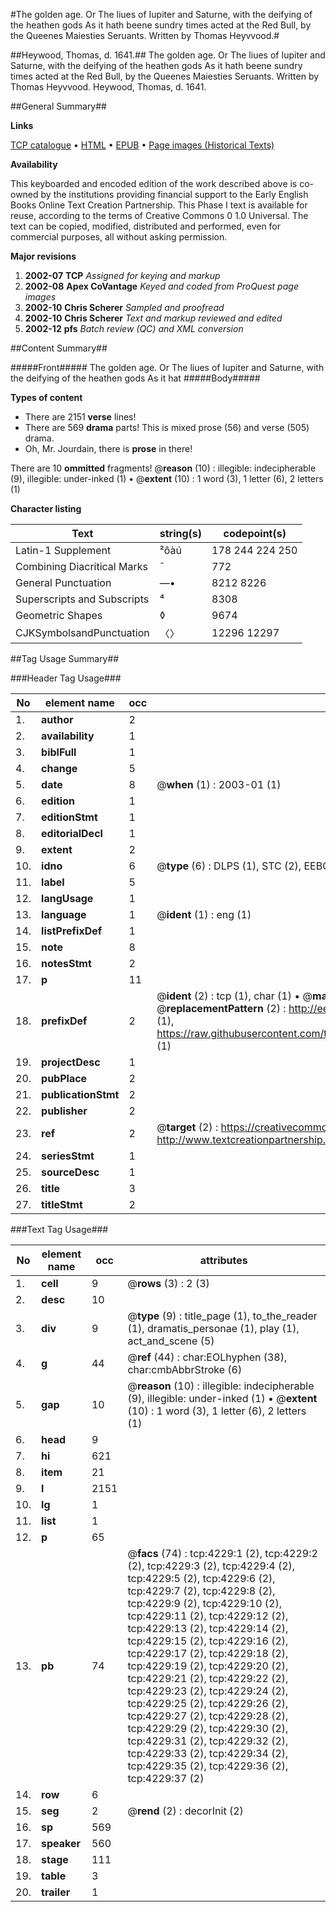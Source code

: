 #The golden age. Or The liues of Iupiter and Saturne, with the deifying of the heathen gods As it hath beene sundry times acted at the Red Bull, by the Queenes Maiesties Seruants. Written by Thomas Heyvvood.#

##Heywood, Thomas, d. 1641.##
The golden age. Or The liues of Iupiter and Saturne, with the deifying of the heathen gods As it hath beene sundry times acted at the Red Bull, by the Queenes Maiesties Seruants. Written by Thomas Heyvvood.
Heywood, Thomas, d. 1641.

##General Summary##

**Links**

[TCP catalogue](http://www.ota.ox.ac.uk/tcp/)  • 
[HTML](http://tei.it.ox.ac.uk/tcp/Texts-HTML/free/A03/A03205.html)  • 
[EPUB](http://tei.it.ox.ac.uk/tcp/Texts-EPUB/free/A03/A03205.epub) • 
[Page images (Historical Texts)](https://data.historicaltexts.jisc.ac.uk/view?pubId=eebo-99839778e&pageId=eebo-99839778e-4229-1)

**Availability**

This keyboarded and encoded edition of the
	       work described above is co-owned by the institutions
	       providing financial support to the Early English Books
	       Online Text Creation Partnership. This Phase I text is
	       available for reuse, according to the terms of Creative
	       Commons 0 1.0 Universal. The text can be copied,
	       modified, distributed and performed, even for
	       commercial purposes, all without asking permission.

**Major revisions**

1. __2002-07__ __TCP__ *Assigned for keying and markup*
1. __2002-08__ __Apex CoVantage__ *Keyed and coded from ProQuest page images*
1. __2002-10__ __Chris Scherer__ *Sampled and proofread*
1. __2002-10__ __Chris Scherer__ *Text and markup reviewed and edited*
1. __2002-12__ __pfs__ *Batch review (QC) and XML conversion*

##Content Summary##

#####Front#####
The golden age. Or The liues of Iupiter and Saturne, with the deifying of the heathen gods As it hat
#####Body#####

**Types of content**

  * There are 2151 **verse** lines!
  * There are 569 **drama** parts! This is mixed prose (56) and verse (505) drama.
  * Oh, Mr. Jourdain, there is **prose** in there!

There are 10 **ommitted** fragments! 
 @__reason__ (10) : illegible: indecipherable (9), illegible: under-inked (1)  •  @__extent__ (10) : 1 word (3), 1 letter (6), 2 letters (1)

**Character listing**


|Text|string(s)|codepoint(s)|
|---|---|---|
|Latin-1 Supplement|²ôàú|178 244 224 250|
|Combining             Diacritical Marks|̄|772|
|General Punctuation|—•|8212 8226|
|Superscripts             and Subscripts|⁴|8308|
|Geometric Shapes|◊|9674|
|CJKSymbolsandPunctuation|〈〉|12296 12297|

##Tag Usage Summary##

###Header Tag Usage###

|No|element name|occ|attributes|
|---|---|---|---|
|1.|__author__|2||
|2.|__availability__|1||
|3.|__biblFull__|1||
|4.|__change__|5||
|5.|__date__|8| @__when__ (1) : 2003-01 (1)|
|6.|__edition__|1||
|7.|__editionStmt__|1||
|8.|__editorialDecl__|1||
|9.|__extent__|2||
|10.|__idno__|6| @__type__ (6) : DLPS (1), STC (2), EEBO-CITATION (1), PROQUEST (1), VID (1)|
|11.|__label__|5||
|12.|__langUsage__|1||
|13.|__language__|1| @__ident__ (1) : eng (1)|
|14.|__listPrefixDef__|1||
|15.|__note__|8||
|16.|__notesStmt__|2||
|17.|__p__|11||
|18.|__prefixDef__|2| @__ident__ (2) : tcp (1), char (1)  •  @__matchPattern__ (2) : ([0-9\-]+):([0-9IVX]+) (1), (.+) (1)  •  @__replacementPattern__ (2) : http://eebo.chadwyck.com/downloadtiff?vid=$1&page=$2 (1), https://raw.githubusercontent.com/textcreationpartnership/Texts/master/tcpchars.xml#$1 (1)|
|19.|__projectDesc__|1||
|20.|__pubPlace__|2||
|21.|__publicationStmt__|2||
|22.|__publisher__|2||
|23.|__ref__|2| @__target__ (2) : https://creativecommons.org/publicdomain/zero/1.0/ (1), http://www.textcreationpartnership.org/docs/. (1)|
|24.|__seriesStmt__|1||
|25.|__sourceDesc__|1||
|26.|__title__|3||
|27.|__titleStmt__|2||


###Text Tag Usage###

|No|element name|occ|attributes|
|---|---|---|---|
|1.|__cell__|9| @__rows__ (3) : 2 (3)|
|2.|__desc__|10||
|3.|__div__|9| @__type__ (9) : title_page (1), to_the_reader (1), dramatis_personae (1), play (1), act_and_scene (5)|
|4.|__g__|44| @__ref__ (44) : char:EOLhyphen (38), char:cmbAbbrStroke (6)|
|5.|__gap__|10| @__reason__ (10) : illegible: indecipherable (9), illegible: under-inked (1)  •  @__extent__ (10) : 1 word (3), 1 letter (6), 2 letters (1)|
|6.|__head__|9||
|7.|__hi__|621||
|8.|__item__|21||
|9.|__l__|2151||
|10.|__lg__|1||
|11.|__list__|1||
|12.|__p__|65||
|13.|__pb__|74| @__facs__ (74) : tcp:4229:1 (2), tcp:4229:2 (2), tcp:4229:3 (2), tcp:4229:4 (2), tcp:4229:5 (2), tcp:4229:6 (2), tcp:4229:7 (2), tcp:4229:8 (2), tcp:4229:9 (2), tcp:4229:10 (2), tcp:4229:11 (2), tcp:4229:12 (2), tcp:4229:13 (2), tcp:4229:14 (2), tcp:4229:15 (2), tcp:4229:16 (2), tcp:4229:17 (2), tcp:4229:18 (2), tcp:4229:19 (2), tcp:4229:20 (2), tcp:4229:21 (2), tcp:4229:22 (2), tcp:4229:23 (2), tcp:4229:24 (2), tcp:4229:25 (2), tcp:4229:26 (2), tcp:4229:27 (2), tcp:4229:28 (2), tcp:4229:29 (2), tcp:4229:30 (2), tcp:4229:31 (2), tcp:4229:32 (2), tcp:4229:33 (2), tcp:4229:34 (2), tcp:4229:35 (2), tcp:4229:36 (2), tcp:4229:37 (2)|
|14.|__row__|6||
|15.|__seg__|2| @__rend__ (2) : decorInit (2)|
|16.|__sp__|569||
|17.|__speaker__|560||
|18.|__stage__|111||
|19.|__table__|3||
|20.|__trailer__|1||
